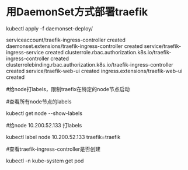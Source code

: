 
# 用DaemonSet方式部署traefik

kubectl apply -f daemonset-deploy/

serviceaccount/traefik-ingress-controller created
daemonset.extensions/traefik-ingress-controller created
service/traefik-ingress-service created
clusterrole.rbac.authorization.k8s.io/traefik-ingress-controller created
clusterrolebinding.rbac.authorization.k8s.io/traefik-ingress-controller created
service/traefik-web-ui created
ingress.extensions/traefik-web-ui created

#给node打labels，限制traefix在特定的node节点启动

#查看所有node节点的labels  

kubectl get node --show-labels

#给node 10.200.52.133 打labels

kubectl label node 10.200.52.133 traefik=traefik

#查看traefik-ingress-controller是否创建

kubectl -n kube-system get pod 


